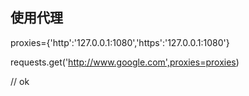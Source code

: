 ## 使用代理

proxies={'http':'127.0.0.1:1080','https':'127.0.0.1:1080'}

requests.get('http://www.google.com',proxies=proxies)

// ok
